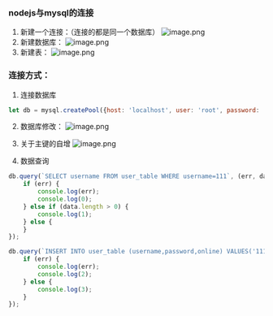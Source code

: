 ### nodejs与mysql的连接

1. 新建一个连接：（连接的都是同一个数据库）
![image.png](http://upload-images.jianshu.io/upload_images/2806075-89acf03f9de511ed.png?imageMogr2/auto-orient/strip%7CimageView2/2/w/1240)
2. 新建数据库：
![image.png](http://upload-images.jianshu.io/upload_images/2806075-a4ca30d9e7f0e4a2.png?imageMogr2/auto-orient/strip%7CimageView2/2/w/1240)
3. 新建表：
![image.png](http://upload-images.jianshu.io/upload_images/2806075-fc6bfbf29ede79bf.png?imageMogr2/auto-orient/strip%7CimageView2/2/w/1240)

### 连接方式：
1. 连接数据库
```javascript
let db = mysql.createPool({host: 'localhost', user: 'root', password: '123456', database: 'test2'});
```

2. 数据库修改：
![image.png](http://upload-images.jianshu.io/upload_images/2806075-82127aade7929f0b.png?imageMogr2/auto-orient/strip%7CimageView2/2/w/1240)

3. 关于主键的自增
![image.png](http://upload-images.jianshu.io/upload_images/2806075-0ecf14dcb95ba9ea.png?imageMogr2/auto-orient/strip%7CimageView2/2/w/1240)

4. 数据查询
```javascript
db.query(`SELECT username FROM user_table WHERE username=111`, (err, data) => { // 查询
    if (err) {
        console.log(err);
        console.log(0);
    } else if (data.length > 0) {
        console.log(1);
    } else {
    }
});

db.query(`INSERT INTO user_table (username,password,online) VALUES('1111','2111',"0")`, err => { // 插入
    if (err) {
        console.log(err);
        console.log(2);
    } else {
        console.log(3);
    }
});
```